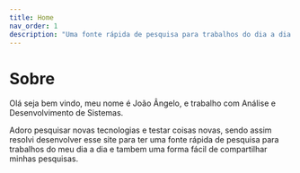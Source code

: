 ```yaml
---
title: Home
nav_order: 1
description: "Uma fonte rápida de pesquisa para trabalhos do dia a dia."
---
```


# Sobre

Olá seja bem vindo, meu nome é João Ângelo, e trabalho com Análise e Desenvolvimento de Sistemas.

Adoro pesquisar novas tecnologias e testar coisas novas, sendo assim resolvi desenvolver esse site para ter uma fonte rápida de pesquisa para trabalhos do meu dia a dia e tambem uma forma fácil de compartilhar minhas pesquisas.